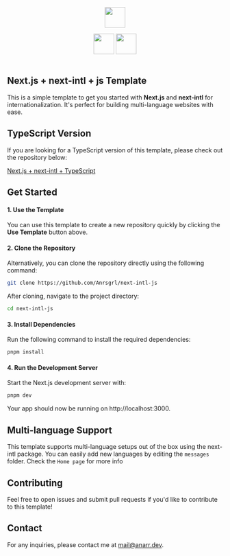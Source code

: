 <div align="center">
<img src="https://uxwing.com/wp-content/themes/uxwing/download/brands-and-social-media/nextjs-icon.png" alt="" height="48" width="48" />
  <p></p>
<img src="https://locize.com/blog/what-is-i18n/i18next-logo.png" alt="" height="48"  />
<img src="https://img.icons8.com/color/512/javascript.png" alt="" height="48" width="48"  />
</div>
<div align="center">
<img src="https://img.shields.io/badge/Next.js-15.1.6-blue" alt="" />
<img src="https://img.shields.io/badge/Next_intl-3.26.3-blue" alt="" />
<img src="https://img.shields.io/badge/React-19.0.0-blue" alt="" />
</div>

## Next.js + next-intl + js Template

This is a simple template to get you started with **Next.js** and **next-intl** for internationalization. It's perfect for building multi-language websites with ease. 

## TypeScript Version
If you are looking for a TypeScript version of this template, please check out the repository below:

[Next.js + next-intl + TypeScript](https://github.com/Anrsgrl/next-intl-ts)

## Get Started

#### 1. Use the Template
You can use this template to create a new repository quickly by clicking the **Use Template** button above.

#### 2. Clone the Repository

Alternatively, you can clone the repository directly using the following command:

```bash
git clone https://github.com/Anrsgrl/next-intl-js
```
After cloning, navigate to the project directory:
```bash
cd next-intl-js
```

#### 3. Install Dependencies
Run the following command to install the required dependencies:
```bash
pnpm install
```

#### 4. Run the Development Server
Start the Next.js development server with:
```bash
pnpm dev
```
Your app should now be running on http://localhost:3000.

## Multi-language Support
This template supports multi-language setups out of the box using the next-intl package. You can easily add new languages by editing the `messages` folder. Check the `Home page` for more info

## Contributing
Feel free to open issues and submit pull requests if you'd like to contribute to this template!

## Contact
For any inquiries, please contact me at mail@anarr.dev.
